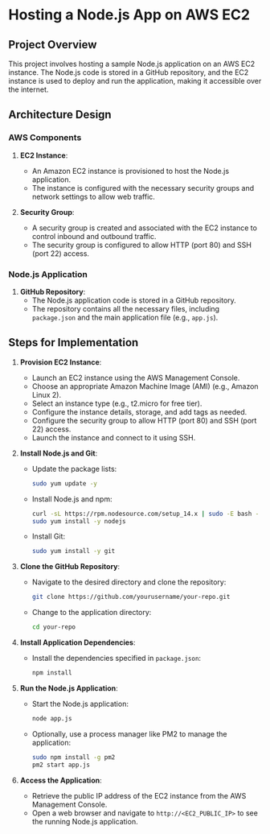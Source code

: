 # Hosting a Node.js App on AWS EC2

## Project Overview

This project involves hosting a sample Node.js application on an AWS EC2 instance. The Node.js code is stored in a GitHub repository, and the EC2 instance is used to deploy and run the application, making it accessible over the internet.

## Architecture Design

### AWS Components

1. **EC2 Instance**:
   - An Amazon EC2 instance is provisioned to host the Node.js application.
   - The instance is configured with the necessary security groups and network settings to allow web traffic.

2. **Security Group**:
   - A security group is created and associated with the EC2 instance to control inbound and outbound traffic.
   - The security group is configured to allow HTTP (port 80) and SSH (port 22) access.

### Node.js Application

1. **GitHub Repository**:
   - The Node.js application code is stored in a GitHub repository.
   - The repository contains all the necessary files, including `package.json` and the main application file (e.g., `app.js`).

## Steps for Implementation

1. **Provision EC2 Instance**:
   - Launch an EC2 instance using the AWS Management Console.
   - Choose an appropriate Amazon Machine Image (AMI) (e.g., Amazon Linux 2).
   - Select an instance type (e.g., t2.micro for free tier).
   - Configure the instance details, storage, and add tags as needed.
   - Configure the security group to allow HTTP (port 80) and SSH (port 22) access.
   - Launch the instance and connect to it using SSH.

2. **Install Node.js and Git**:
   - Update the package lists:
     ```sh
     sudo yum update -y
     ```
   - Install Node.js and npm:
     ```sh
     curl -sL https://rpm.nodesource.com/setup_14.x | sudo -E bash -
     sudo yum install -y nodejs
     ```
   - Install Git:
     ```sh
     sudo yum install -y git
     ```

3. **Clone the GitHub Repository**:
   - Navigate to the desired directory and clone the repository:
     ```sh
     git clone https://github.com/yourusername/your-repo.git
     ```
   - Change to the application directory:
     ```sh
     cd your-repo
     ```

4. **Install Application Dependencies**:
   - Install the dependencies specified in `package.json`:
     ```sh
     npm install
     ```

5. **Run the Node.js Application**:
   - Start the Node.js application:
     ```sh
     node app.js
     ```
   - Optionally, use a process manager like PM2 to manage the application:
     ```sh
     sudo npm install -g pm2
     pm2 start app.js
     ```

6. **Access the Application**:
   - Retrieve the public IP address of the EC2 instance from the AWS Management Console.
   - Open a web browser and navigate to `http://<EC2_PUBLIC_IP>` to see the running Node.js application.

